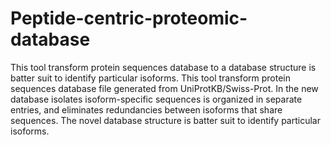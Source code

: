 # Peptide-centric-proteomic-database
This tool transform  protein sequences database  to a database structure is batter suit to identify particular isoforms. 
This tool transform  protein sequences database file generated from UniProtKB/Swiss-Prot. In the new database isolates isoform-specific sequences is organized  in separate entries, and eliminates redundancies between isoforms that share sequences. The novel database structure is batter suit to identify particular isoforms. 
